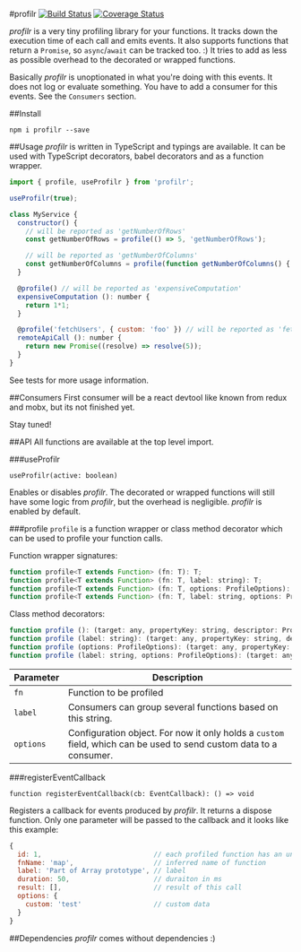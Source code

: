 #profilr
[![Build Status](https://travis-ci.org/otbe/profilr.svg?branch=master)](https://travis-ci.org/otbe/profilr)
[![Coverage Status](https://coveralls.io/repos/github/otbe/profilr/badge.svg?branch=master)](https://coveralls.io/github/otbe/profilr?branch=master)

*profilr* is a very tiny profiling library for your functions. It tracks down the execution time of each call and emits events.
It also supports functions that return a ```Promise```, so ```async```/```await``` can be tracked too. :)
It tries to add as less as possible overhead to the decorated or wrapped functions.

Basically *profilr* is unoptionated in what you're doing with this events. It does not log or evaluate something.
You have to add a consumer for this events. See the ```Consumers``` section.

##Install

```npm i profilr --save```

##Usage
*profilr* is written in TypeScript and typings are available. It can be used with TypeScript decorators, babel decorators and as a function wrapper.

```javascript
import { profile, useProfilr } from 'profilr';

useProfilr(true);

class MyService {
  constructor() {
    // will be reported as 'getNumberOfRows'
    const getNumberOfRows = profile(() => 5, 'getNumberOfRows');

    // will be reported as 'getNumberOfColumns'
    const getNumberOfColumns = profile(function getNumberOfColumns() { return 5 });
  }

  @profile() // will be reported as 'expensiveComputation'
  expensiveComputation (): number {
    return 1*1;
  }

  @profile('fetchUsers', { custom: 'foo' }) // will be reported as 'fetchUsers' and with custom data
  remoteApiCall (): number {
    return new Promise((resolve) => resolve(5));
  }
}
```
See tests for more usage information.

##Consumers
First consumer will be a react devtool like known from redux and mobx, but its not finished yet.

Stay tuned!

##API
All functions are available at the top level import.

###useProfilr
```
useProfilr(active: boolean)
```
Enables or disables *profilr*. The decorated or wrapped functions will still have some logic from *profilr*, but the overhead
is negligible. *profilr* is enabled by default.

###profile
```profile``` is a function wrapper or class method decorator which can be used to profile your function calls.

Function wrapper signatures:
```javascript
function profile<T extends Function> (fn: T): T;
function profile<T extends Function> (fn: T, label: string): T;
function profile<T extends Function> (fn: T, options: ProfileOptions): T;
function profile<T extends Function> (fn: T, label: string, options: ProfileOptions): T;
```

Class method decorators:
```javascript
function profile (): (target: any, propertyKey: string, descriptor: PropertyDescriptor) => PropertyDescriptor;
function profile (label: string): (target: any, propertyKey: string, descriptor: PropertyDescriptor) => PropertyDescriptor;
function profile (options: ProfileOptions): (target: any, propertyKey: string, descriptor: PropertyDescriptor) => PropertyDescriptor;
function profile (label: string, options: ProfileOptions): (target: any, propertyKey: string, descriptor: PropertyDescriptor) => PropertyDescriptor;
```

Parameter | Description
------------ | -------------
```fn``` | Function to be profiled
```label``` | Consumers can group several functions based on this string.
```options``` | Configuration object. For now it only holds a ```custom``` field, which can be used to send custom data to a consumer.
###registerEventCallback
```
function registerEventCallback(cb: EventCallback): () => void
```
Registers a callback for events produced by *profilr*. It returns a dispose function.
Only one parameter will be passed to the callback and it looks like this example:

```javascript
{
  id: 1,                            // each profiled function has an unique id
  fnName: 'map',                    // inferred name of function
  label: 'Part of Array prototype', // label
  duration: 50,                     // duraiton in ms
  result: [],                       // result of this call
  options: {
    custom: 'test'                  // custom data
  }
}
```

##Dependencies
*profilr* comes without dependencies :)
